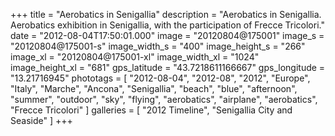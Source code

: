 +++
title = "Aerobatics in Senigallia"
description = "Aerobatics in Senigallia. Aerobatics exhibition in Senigallia, with the participation of Frecce Tricolori."
date = "2012-08-04T17:50:01.000"
image = "20120804@175001"
image_s = "20120804@175001-s"
image_width_s = "400"
image_height_s = "266"
image_xl = "20120804@175001-xl"
image_width_xl = "1024"
image_height_xl = "681"
gps_latitude = "43.7218611166667"
gps_longitude = "13.21716945"
phototags = [ "2012-08-04", "2012-08", "2012", "Europe", "Italy", "Marche", "Ancona", "Senigallia", "beach", "blue", "afternoon", "summer", "outdoor", "sky", "flying", "aerobatics", "airplane", "aerobatics", "Frecce Tricolori" ]
galleries = [ "2012 Timeline", "Senigallia City and Seaside" ]
+++
